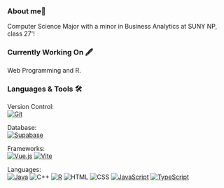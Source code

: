 ### About me👋
Computer Science Major with a minor in Business Analytics at SUNY NP, class 27'!

### Currently Working On 🖋️
Web Programming and R.  

### Languages & Tools :hammer_and_wrench:

Version Control:  
[![Git](https://img.shields.io/badge/Git-F05032?logo=git&logoColor=fff)](#)

Database:  
[![Supabase](https://img.shields.io/badge/Supabase-3FCF8E?logo=supabase&logoColor=fff)](#)

Frameworks:  
[![Vue.js](https://img.shields.io/badge/Vue.js-4FC08D?logo=vuedotjs&logoColor=fff)](#)
[![Vite](https://img.shields.io/badge/Vite-646CFF?logo=vite&logoColor=fff)](#)

Languages:  
[![Java](https://img.shields.io/badge/Java-%23ED8B00.svg?logo=openjdk&logoColor=white)](#)
![C++](https://img.shields.io/badge/C++-%2300599C.svg?logo=c%2B%2B&logoColor=white)
[![R](https://img.shields.io/badge/R-%23276DC3.svg?logo=r&logoColor=white)](#)
![HTML](https://img.shields.io/badge/HTML-%23E34F26.svg?logo=html5&logoColor=white)
![CSS](https://img.shields.io/badge/CSS-1572B6?logo=css3&logoColor=fff)
[![JavaScript](https://img.shields.io/badge/JavaScript-F7DF1E?logo=javascript&logoColor=000)](#)
[![TypeScript](https://img.shields.io/badge/TypeScript-3178C6?logo=typescript&logoColor=fff)](#)
